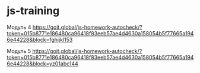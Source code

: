 # js-training

Модуль 4
https://goit.global/js-homework-autocheck/?token=015b8771e186480ca96418f83eeb57ae4d4630a158054b5f77665a1946e44228&block=fghijkl153

Модуль 5
https://goit.global/js-homework-autocheck/?token=015b8771e186480ca96418f83eeb57ae4d4630a158054b5f77665a1946e44228&block=yz01abc144
